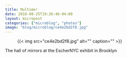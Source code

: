```yaml
---
title: Multime!
date: 2018-08-25T19:26:46-04:00
layout: micropost
categories: ["microblog", "photos"]
image: "blog/microblog/ce4e2bd2f8.jpg"
---
```


<figure class="photo">
  {{< img src="ce4e2bd2f8.jpg" alt="" caption="" >}}

</figure>


The hall of mirrors at the EscherNYC exhibit in Brooklyn


